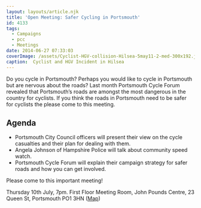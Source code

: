 ```yaml
---
layout: layouts/article.njk
title: 'Open Meeting: Safer Cycling in Portsmouth'
id: 4133
tags:
  - Campaigns
  - pcc
  - Meetings
date: 2014-06-27 07:33:03
coverImage: /assets/Cyclist-HGV-collision-Hilsea-5may11-2-med-300x192.jpg
caption:  Cyclist and HGV Incident in Hilsea
---
```


Do you cycle in Portsmouth? Perhaps you would like to cycle in Portsmouth but are nervous about the roads?
Last month Portsmouth Cycle Forum revealed that Portsmouth’s roads are amongst the most dangerous in the country for cyclists. If you think the roads in Portsmouth need to be safer for cyclists the please come to this meeting.

## Agenda

*   Portsmouth City Council officers will present their view on the cycle casualties and their plan for dealing with them.
*   Angela Johnson of Hampshire Police will talk about community speed watch.
*   Portsmouth Cycle Forum will explain their campaign strategy for safer roads and how you can get involved.

Please come to this important meeting!

Thursday 10th July, 7pm. First Floor Meeting Room, John Pounds Centre, 23 Queen St, Portsmouth PO1 3HN ([Map](https://www.google.co.uk/maps/@50.799705,-1.100271,17z "John Pounds Centre Location"))